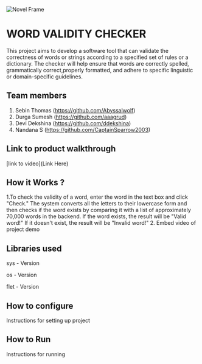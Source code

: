
![Novel Frame](https://github.com/TH-Activities/saturday-hack-night-template/assets/90635335/4c26e8ac-2dd1-4d75-8e1a-9f7585e3b381)


#  WORD VALIDITY CHECKER
This project aims to develop a software tool that can validate the correctness of words or strings according to a specified set of rules or a dictionary. The checker will help ensure that words are correctly spelled, grammatically correct,properly formatted, and adhere to specific linguistic or domain-specific guidelines.
## Team members
1. Sebin Thomas (https://github.com/Abyssalwolf)
2. Durga Sumesh (https://github.com/aaagrud)
3. Devi Dekshina (https://github.com/ddekshina)
4. Nandana S (https://github.com/CaptainSparrow2003)
## Link to product walkthrough
[link to video](Link Here)
## How it Works ?
1.To check the validity of a word, enter the word in the text box and click "Check." The system converts all the letters to their lowercase form and then checks if the word exists by comparing it with a list of approximately 70,000 words in the backend. If the word exists, the result will be "Valid word!" If it doesn't exist, the result will be "Invalid word!"
2. Embed video of project demo
## Libraries used
   sys - Version
   
   os - Version
   
   flet - Version
## How to configure
Instructions for setting up project
## How to Run
Instructions for running
